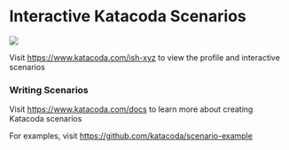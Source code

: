 # Interactive Katacoda Scenarios

[![](http://shields.katacoda.com/katacoda/ish-xyz/count.svg)](https://www.katacoda.com/ish-xyz "Get your profile on Katacoda.com")

Visit https://www.katacoda.com/ish-xyz to view the profile and interactive scenarios

### Writing Scenarios
Visit https://www.katacoda.com/docs to learn more about creating Katacoda scenarios

For examples, visit https://github.com/katacoda/scenario-example
